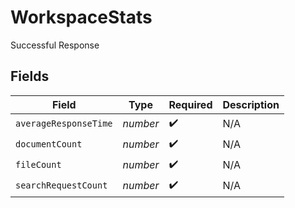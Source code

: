 # WorkspaceStats

Successful Response


## Fields

| Field                 | Type                  | Required              | Description           |
| --------------------- | --------------------- | --------------------- | --------------------- |
| `averageResponseTime` | *number*              | :heavy_check_mark:    | N/A                   |
| `documentCount`       | *number*              | :heavy_check_mark:    | N/A                   |
| `fileCount`           | *number*              | :heavy_check_mark:    | N/A                   |
| `searchRequestCount`  | *number*              | :heavy_check_mark:    | N/A                   |